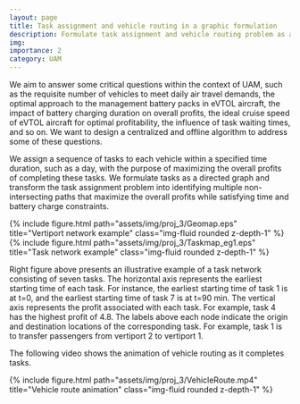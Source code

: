 ```yaml
---
layout: page
title: Task assignment and vehicle routing in a graphic formulation
description: Formulate task assignment and vehicle routing problem as a path-finding problem in a graph
img: 
importance: 2
category: UAM
---
```


We aim to answer some critical questions within the context of UAM, such as the requisite number of vehicles to meet daily air travel demands, the optimal approach to the management battery packs in eVTOL aircraft, the impact of battery charging duration on overall profits, the ideal cruise speed of eVTOL aircraft for optimal profitability, the influence of task waiting times, and so on. We want to design a centralized and offline algorithm to address some of these questions.

We assign a sequence of tasks to each vehicle within a specified time duration, such as a day, with the purpose of maximizing the overall profits of completing these tasks. We formulate tasks as a directed graph and transform the task assignment problem into identifying multiple non-intersecting paths that maximize the overall profits while satisfying time and battery charge constraints.

<div class="row">
    <div class="col-sm mt-3 mt-md-0">
        {% include figure.html path="assets/img/proj_3/Geomap.eps" title="Vertiport network example" class="img-fluid rounded z-depth-1" %}
    </div>
    <div class="col-sm mt-3 mt-md-0">
        {% include figure.html path="assets/img/proj_3/Taskmap_eg1.eps" title="Task network example" class="img-fluid rounded z-depth-1" %}
    </div>
</div>

Right figure above presents an illustrative example of a task network consisting of seven tasks. The horizontal axis  represents the earliest starting time of each task. For instance, the earliest starting time of task 1 is at t=0, and the earliest starting time of task 7 is at t=90 min. The vertical axis represents the profit associated with each task. For example, task 4 has the highest profit of 4.8. The labels above each node indicate the origin and destination locations of the corresponding task. For example, task 1 is to transfer passengers from vertiport 2 to vertiport 1. 

The following video shows the animation of vehicle routing as it completes tasks.
<div class="row">
    <div class="col-sm mt-3 mt-md-0">
        {% include figure.html path="assets/img/proj_3/VehicleRoute.mp4" title="Vehicle route animation" class="img-fluid rounded z-depth-1" %}
    </div>
</div>